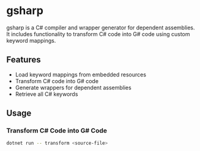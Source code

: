 # gsharp

gsharp is a C# compiler and wrapper generator for dependent assemblies. It includes functionality to transform C# code into G# code using custom keyword mappings.

## Features

- Load keyword mappings from embedded resources
- Transform C# code into G# code
- Generate wrappers for dependent assemblies
- Retrieve all C# keywords

## Usage

### Transform C# Code into G# Code

```sh
dotnet run -- transform <source-file>